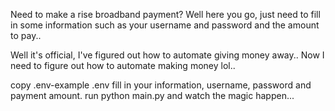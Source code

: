 Need to make a rise broadband payment? Well here you go, just need to fill in some information such as your username and password and the amount to pay..

Well it's official, I've figured out how to automate giving money away.. Now I need to figure out how to automate making money lol..

copy .env-example .env fill in your information, username, password and payment amount. 
run python main.py and watch the magic happen...

